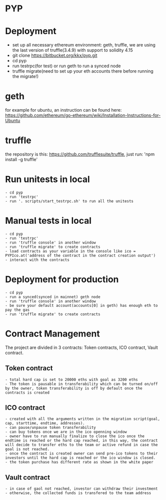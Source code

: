 # PYP

# Deployment
  - set up all necessary ethereum environment: geth, truffle, we are using the last version of truffle(3.4.9) with support to solidity 4.15
  - git clone https://bitbucket.org/kkx/pyp.git
  - cd pyp
  - run testrpc(for test) or run geth to run a synced node
  - truffle migrate(need to set up your eth accounts there before running the migrate!)


# geth
for example for ubuntu, an instruction can be found here: https://github.com/ethereum/go-ethereum/wiki/Installation-Instructions-for-Ubuntu

# truffle
the repository is this: https://github.com/trufflesuite/truffle, just run: 'npm install -g truffle'

# Run unitests in local
    - cd pyp
    - run 'testrpc'
    - run '. scripts/start_testrpc.sh' to run all the unitests

# Manual tests in local
    - cd pyp
    - run 'testrpc'
    - run 'truffle console' in another window
    - run 'truffle migrate' to create contracts
    - load contracts as your variable in the console like ico = PYPIco.at('address of the contract in the contract creation output')
    - interact with the contracts

# Deployment for production
    - cd pyp
    - run a synced(synced in mainnet) geth node
    - run 'truffle console' in another window
    - be sure your default account(accounts[0] in geth) has enough eth to pay the gas
    - run 'truffle migrate' to create contracts



# Contract Management
The project are divided in 3 contracts: Token contracts, ICO contract, Vault contract.

## Token contract
    - total hard cap is set to 20000 eths with goal as 3200 eths
    - The token is pausable in transferability which can be turned on/off by the owner, token transferability is off by default once the contracts is created

## ICO contract
    - created with all the arguments written in the migration script(goal, cap, starttime, endtime, addresses). 
    - can pause/unpause token transferability
    - can buy tokens once we are in the ico openning window
    - owner have to run manually finalize to close the ico once the endtime is reached or the hard cap reached, in this way, the contract will decide to transfer eths to the team or active refund in case the goal is not reached.
    - once the contract is created owner can send pre-ico tokens to their investors until the hard cap is reached or the ico window is closed.
    - the token purchase has different rate as shown in the white paper

## Vault contract
    - in case of gaol not reached, investor can withdraw their investment 
    - otherwise, the collected funds is transfered to the team address
    

